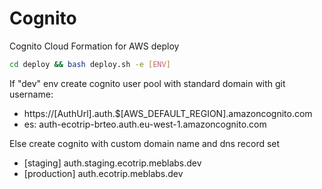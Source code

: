 # Cognito

Cognito Cloud Formation for AWS deploy

```sh
cd deploy && bash deploy.sh -e [ENV]
```

If "dev" env create cognito user pool with standard domain with git username:

- https://[AuthUrl].auth.$[AWS_DEFAULT_REGION].amazoncognito.com
- es: auth-ecotrip-brteo.auth.eu-west-1.amazoncognito.com

Else create cognito with custom domain name and dns record set

- [staging] auth.staging.ecotrip.meblabs.dev
- [production] auth.ecotrip.meblabs.dev
